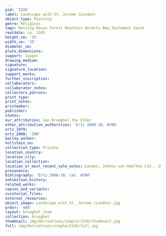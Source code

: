 ```yaml
---
pid: '3326'
label: Landscape with St. Jerome (London)
object_type: Painting
genre: Religious
tags: Resting House Forest Mountain Hermits New_Testament Saint
realdate: ca. 1595
height_cm: '25'
width_cm: '35'
diameter_cm: 
plate_dimensions: 
support: Copper
drawing_medium: 
signature: 
signature_location: 
support_marks: 
further_inscription: 
collaborators: 
collaborator_notes: 
collectors_patrons: 
print_type: 
print_notes: 
printmaker: 
publisher: 
states: 
our_attribution: Jan Brueghel the Elder
other_attribution_authorities: 'Ertz 2008-10, #300'
ertz_1979: 
ertz_2008: '300'
bailey_walker: 
hollstein_no: 
collection_type: Private
location_country: 
location_city: 
location_collection: 
location_or_most_recent_sale_notes: London, Johnny van Haeften Ltd., 1985
provenance: 
bibliography: 'Ertz 2008-10, cat. #300'
exhibition_history: 
related_works: 
copies_and_variants: 
curatorial_files: 
external_resources: 
object_image: Landscape_with_St._Jerome_(London).jpg
order: '400'
layout: brueghel_item
collection: brueghel
thumbnail: img/derivatives/simple/3326/thumbnail.jpg
full: img/derivatives/simple/3326/full.jpg
---
```

